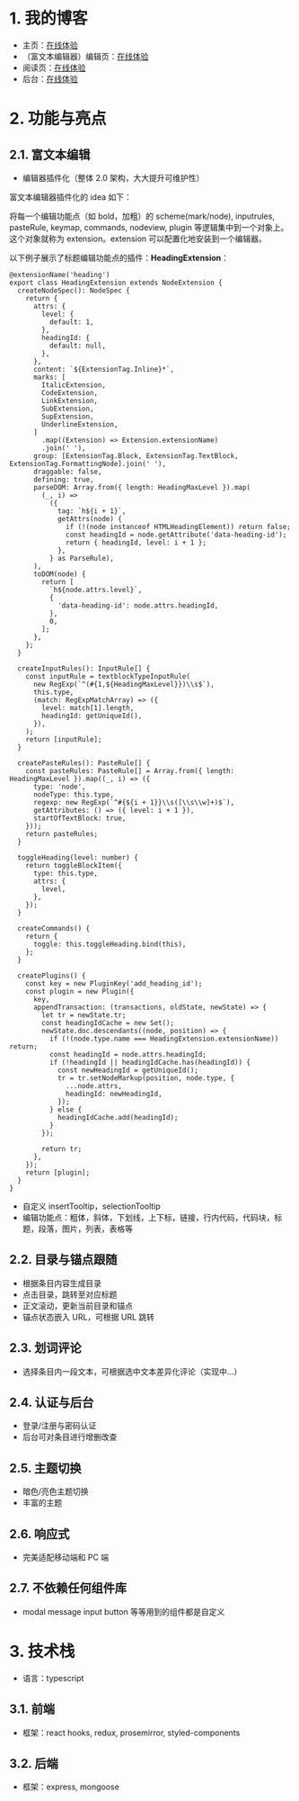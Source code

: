 # 1. 我的博客

- 主页：[在线体验](http://www.trigold.tech/)
- （富文本编辑器）编辑页：[在线体验](http://www.trigold.tech/edit/articles/638e2cf04b6f17eaafbcd240)
- 阅读页：[在线体验](http://www.trigold.tech/articles/638e2cf04b6f17eaafbcd240)
- 后台：[在线体验](http://www.trigold.tech/admin)

# 2. 功能与亮点

## 2.1. 富文本编辑

- 编辑器插件化（整体 2.0 架构，大大提升可维护性）

富文本编辑器插件化的 idea 如下：

将每一个编辑功能点（如 bold，加粗）的 scheme(mark/node), inputrules, pasteRule, keymap, commands, nodeview, plugin 等逻辑集中到一个对象上。这个对象就称为 extension。extension 可以配置化地安装到一个编辑器。

以下例子展示了标题编辑功能点的插件：**HeadingExtension**：

```tsx
@extensionName('heading')
export class HeadingExtension extends NodeExtension {
  createNodeSpec(): NodeSpec {
    return {
      attrs: {
        level: {
          default: 1,
        },
        headingId: {
          default: null,
        },
      },
      content: `${ExtensionTag.Inline}*`,
      marks: [
        ItalicExtension,
        CodeExtension,
        LinkExtension,
        SubExtension,
        SupExtension,
        UnderlineExtension,
      ]
        .map((Extension) => Extension.extensionName)
        .join(' '),
      group: [ExtensionTag.Block, ExtensionTag.TextBlock, ExtensionTag.FormattingNode].join(' '),
      draggable: false,
      defining: true,
      parseDOM: Array.from({ length: HeadingMaxLevel }).map(
        (_, i) =>
          ({
            tag: `h${i + 1}`,
            getAttrs(node) {
              if (!(node instanceof HTMLHeadingElement)) return false;
              const headingId = node.getAttribute('data-heading-id');
              return { headingId, level: i + 1 };
            },
          } as ParseRule),
      ),
      toDOM(node) {
        return [
          `h${node.attrs.level}`,
          {
            'data-heading-id': node.attrs.headingId,
          },
          0,
        ];
      },
    };
  }

  createInputRules(): InputRule[] {
    const inputRule = textblockTypeInputRule(
      new RegExp(`^(#{1,${HeadingMaxLevel}})\\s$`),
      this.type,
      (match: RegExpMatchArray) => ({
        level: match[1].length,
        headingId: getUniqueId(),
      }),
    );
    return [inputRule];
  }

  createPasteRules(): PasteRule[] {
    const pasteRules: PasteRule[] = Array.from({ length: HeadingMaxLevel }).map((_, i) => ({
      type: 'node',
      nodeType: this.type,
      regexp: new RegExp(`^#{${i + 1}}\\s([\\s\\w]+)$`),
      getAttributes: () => ({ level: i + 1 }),
      startOfTextBlock: true,
    }));
    return pasteRules;
  }

  toggleHeading(level: number) {
    return toggleBlockItem({
      type: this.type,
      attrs: {
        level,
      },
    });
  }

  createCommands() {
    return {
      toggle: this.toggleHeading.bind(this),
    };
  }

  createPlugins() {
    const key = new PluginKey('add_heading_id');
    const plugin = new Plugin({
      key,
      appendTransaction: (transactions, oldState, newState) => {
        let tr = newState.tr;
        const headingIdCache = new Set();
        newState.doc.descendants((node, position) => {
          if (!(node.type.name === HeadingExtension.extensionName)) return;
          const headingId = node.attrs.headingId;
          if (!headingId || headingIdCache.has(headingId)) {
            const newHeadingId = getUniqueId();
            tr = tr.setNodeMarkup(position, node.type, {
              ...node.attrs,
              headingId: newHeadingId,
            });
          } else {
            headingIdCache.add(headingId);
          }
        });

        return tr;
      },
    });
    return [plugin];
  }
}
```

- 自定义 insertTooltip，selectionTooltip
- 编辑功能点：粗体，斜体，下划线，上下标，链接，行内代码，代码块，标题，段落，图片，列表，表格等

## 2.2. 目录与锚点跟随

- 根据条目内容生成目录
- 点击目录，跳转至对应标题
- 正文滚动，更新当前目录和锚点
- 锚点状态嵌入 URL，可根据 URL 跳转

## 2.3. 划词评论

- 选择条目内一段文本，可根据选中文本差异化评论（实现中...）

## 2.4. 认证与后台

- 登录/注册与密码认证
- 后台可对条目进行增删改查

## 2.5. 主题切换

- 暗色/亮色主题切换
- 丰富的主题

## 2.6. 响应式

- 完美适配移动端和 PC 端

## 2.7. 不依赖任何组件库

- modal message input button 等等用到的组件都是自定义

# 3. 技术栈

- 语言：typescript

## 3.1. 前端

- 框架：react hooks, redux, prosemirror, styled-components

## 3.2. 后端

- 框架：express, mongoose
